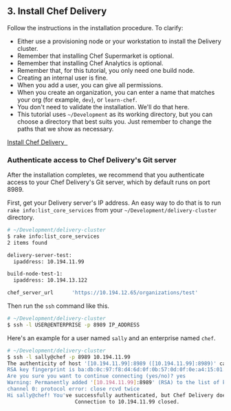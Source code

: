 ## 3. Install Chef Delivery

Follow the instructions in the installation procedure. To clarify:

* Either use a provisioning node or your workstation to install the Delivery cluster.
* Remember that installing Chef Supermarket is optional.
* Remember that installing Chef Analytics is optional.
* Remember that, for this tutorial, you only need one build node.
* Creating an internal user is fine.
* When you add a user, you can give all permissions.
* When you create an organization, you can enter a name that matches your org (for example, `dev`), or `learn-chef`.
* You don't need to validate the installation. We'll do that here.
* This tutorial uses <code class="file-path">~/Development</code> as its working directory, but you can choose a directory that best suits you. Just remember to change the paths that we show as necessary.

<a class='accent-button radius' href='https://docs.chef.io/install_delivery.html' target='_blank'>Install Chef Delivery&nbsp;&nbsp;<i class='fa fa-external-link'></i></a>

### Authenticate access to Chef Delivery's Git server

After the installation completes, we recommend that you authenticate access to your Chef Delivery's Git server, which by default runs on port 8989.

First, get your Delivery server's IP address. An easy way to do that is to run `rake info:list_core_services` from your <code class="file-path">~/Development/delivery-cluster</code> directory.

```bash
# ~/Development/delivery-cluster
$ rake info:list_core_services
2 items found

delivery-server-test:
  ipaddress: 10.194.11.99

build-node-test-1:
  ipaddress: 10.194.13.122

chef_server_url      'https://10.194.12.65/organizations/test'
```

Then run the `ssh` command like this.

```bash
# ~/Development/delivery-cluster
$ ssh -l USER@ENTERPRISE -p 8989 IP_ADDRESS
```

Here's an example for a user named `sally` and an enterprise named `chef`.

```bash
# ~/Development/delivery-cluster
$ ssh -l sally@chef -p 8989 10.194.11.99
The authenticity of host '[10.194.11.99]:8989 ([10.194.11.99]:8989)' can't be established.
RSA key fingerprint is ba:db:0c:97:f8:d4:6d:0f:0b:57:0d:0f:0e:a4:15:01.
Are you sure you want to continue connecting (yes/no)? yes
Warning: Permanently added '[10.194.11.99]:8989' (RSA) to the list of known hosts.
channel 0: protocol error: close rcvd twice
Hi sally@chef! You've successfully authenticated, but Chef Delivery does not provide shell access.
                      Connection to 10.194.11.99 closed.
```

